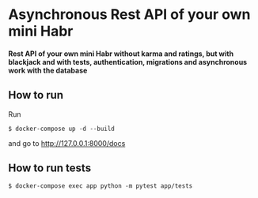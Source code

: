 # Asynchronous Rest API of your own mini Habr

#### Rest API of your own mini Habr without karma and ratings, but with blackjack and with tests, authentication, migrations and asynchronous work with the database

## How to run

Run

````
$ docker-compose up -d --build
````

and go to http://127.0.0.1:8000/docs

## How to run tests

````
$ docker-compose exec app python -m pytest app/tests
````
